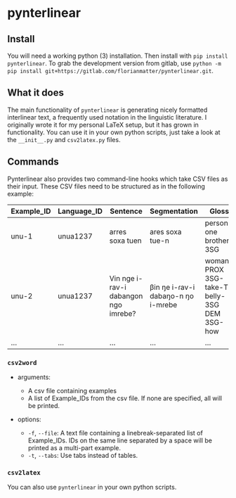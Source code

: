 # pynterlinear

## Install
You will need a working python (3) installation.
Then install with `pip install pynterlinear`.
To grab the development version from gitlab, use `python -m pip install git+https://gitlab.com/florianmatter/pynterlinear.git`.

## What it does
The main functionality of `pynterlinear` is generating nicely formatted interlinear text, a frequently used notation in the linguistic literature.
I originally wrote it for my personal LaTeX setup, but it has grown in functionality.
You can use it in your own python scripts, just take a look at the `__init__.py` and `csv2latex.py` files.

## Commands
Pynterlinear also provides two command-line hooks which take CSV files as their input.
These CSV files need to be structured as in the following example:

|Example_ID|Language_ID|Sentence                            |Segmentation                      |Gloss                                       |Translation                       |Source                |
|----------|-----------|------------------------------------|----------------------------------|--------------------------------------------|----------------------------------|----------------------|
|unu-1     |unua1237   |arres soxa tuen                     |ares soxa tue-n                   |person one brother-3SG                      |someone's brother                 |pearce2015grammar[140]|
|unu-2     |unua1237   |Vin nge i-rav-i dabangon ngo imrebe?|βin ŋe i-ɾav-i dabaŋo-n ŋo i-mɾebe|woman PROX 3SG-take-TR belly-3SG DEM 3SG-how|How did this woman get that belly?|pearce2015grammar[249]|
|…|…|…|…|…|…|…|

### `csv2word`

- arguments:
  - A csv file containing examples
  - A list of Example_IDs from the csv file. If none are specified, all will be printed.
	
- options:
  - `-f`, `--file`:  A text file containing a linebreak-separated list of Example_IDs. IDs on the same line separated by a space will be printed as a multi-part example.
  - `-t`, `--tabs`: Use tabs instead of tables.
  
### `csv2latex`


You can also use `pynterlinear` in your own python scripts.